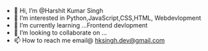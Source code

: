 - 👋 Hi, I’m @Harshit Kumar Singh
- 👀 I’m interested in Python,JavaScript,CSS,HTML, Webdevlopment
- 🌱 I’m currently learning ...Frontend devlopment 
- 💞️ I’m looking to collaborate on ...
- 📫 How to reach me  email@ hksingh.dev@gmail.com

<!---
devHksingh/devHksingh is a ✨ special ✨ repository because its `README.md` (this file) appears on your GitHub profile.
You can click the Preview link to take a look at your changes.
--->
